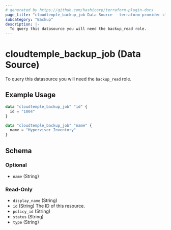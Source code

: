 ```yaml
---
# generated by https://github.com/hashicorp/terraform-plugin-docs
page_title: "cloudtemple_backup_job Data Source - terraform-provider-cloudtemple"
subcategory: "Backup"
description: |-
  To query this datasource you will need the backup_read role.
---
```


# cloudtemple_backup_job (Data Source)

To query this datasource you will need the `backup_read` role.

## Example Usage

```terraform
data "cloudtemple_backup_job" "id" {
  id = "1004"
}

data "cloudtemple_backup_job" "name" {
  name = "Hypervisor Inventory"
}
```

<!-- schema generated by tfplugindocs -->
## Schema

### Optional

- `name` (String)

### Read-Only

- `display_name` (String)
- `id` (String) The ID of this resource.
- `policy_id` (String)
- `status` (String)
- `type` (String)


